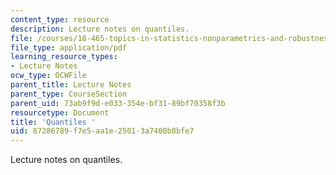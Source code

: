```yaml
---
content_type: resource
description: Lecture notes on quantiles.
file: /courses/18-465-topics-in-statistics-nonparametrics-and-robustness-spring-2005/87286789f7e5aa1e25013a7400b8bfe7_quantiles.pdf
file_type: application/pdf
learning_resource_types:
- Lecture Notes
ocw_type: OCWFile
parent_title: Lecture Notes
parent_type: CourseSection
parent_uid: 73ab9f9d-e033-354e-bf31-89bf70358f3b
resourcetype: Document
title: 'Quantiles '
uid: 87286789-f7e5-aa1e-2501-3a7400b8bfe7
---
```

Lecture notes on quantiles.

